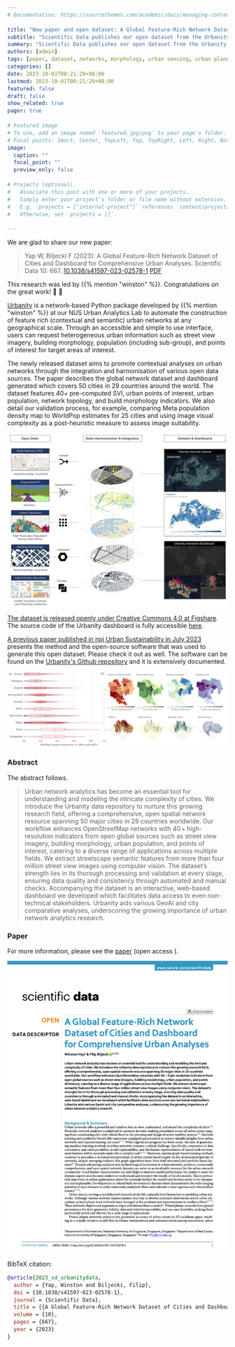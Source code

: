 ```yaml
---
# Documentation: https://sourcethemes.com/academic/docs/managing-content/

title: "New paper and open dataset: A Global Feature-Rich Network Dataset of Cities and Dashboard for Comprehensive Urban Analyses"
subtitle: "Scientific Data publishes our open dataset from the Urbanity project to support network analysis."
summary: "Scientific Data publishes our open dataset from the Urbanity project to support network analysis."
authors: [admin]
tags: [paper, dataset, networks, morphology, urban sensing, urban planning]
categories: []
date: 2023-10-01T08:21:29+08:00
lastmod: 2023-10-01T08:21:29+08:00
featured: false
draft: false
show_related: true
pager: true

# Featured image
# To use, add an image named `featured.jpg/png` to your page's folder.
# Focal points: Smart, Center, TopLeft, Top, TopRight, Left, Right, BottomLeft, Bottom, BottomRight.
image:
  caption: ""
  focal_point: ""
  preview_only: false

# Projects (optional).
#   Associate this post with one or more of your projects.
#   Simply enter your project's folder or file name without extension.
#   E.g. `projects = ["internal-project"]` references `content/project/deep-learning/index.md`.
#   Otherwise, set `projects = []`.

---
```


We are glad to share our new paper:

> Yap W, Biljecki F (2023): A Global Feature-Rich Network Dataset of Cities and Dashboard for Comprehensive Urban Analyses. Scientific Data 10: 667. [<i class="ai ai-doi-square ai"></i> 10.1038/s41597-023-02578-1](https://doi.org/10.1038/s41597-023-02578-1) [<i class="far fa-file-pdf"></i> PDF](/publication/2023-sd-urbanitydata/2023-sd-urbanitydata.pdf)</i> <i class="ai ai-open-access-square ai"></i>

This research was led by {{% mention "winston" %}}.
Congratulations on the great work! :raised_hands: :clap:

[Urbanity](https://github.com/winstonyym/urbanity) is a network-based Python package developed by {{% mention "winston" %}} at our NUS Urban Analytics Lab to automate the construction of feature rich (contextual and semantic) urban networks at any geographical scale. Through an accessible and simple to use interface, users can request heterogeneous urban information such as street view imagery, building morphology, population (including sub-group), and points of interest for target areas of interest.

The newly released dataset aims to promote contextual analyses on urban networks through the integration and harmonisation of various open data sources. The paper describes the global network dataset and dashboard generated which covers 50 cities in 29 countries around the world. The dataset features 40+ pre-computed SVI, urban points of interest, urban population, network topology, and build morphology indicators. We also detail our validation process, for example, comparing Meta population density map to WorldPop estimates for 25 cities and using image visual complexity as a post-heuristic measure to assess image suitability.

![](1.png)

[The dataset is released openly under Creative Commons 4.0 at Figshare](https://doi.org/10.6084/m9.figshare.22124219).
The source code of the Urbanity dashboard is fully accessible [here](https://github.com/winstonyym/urbdash).

[A previous paper published in npj Urban Sustainability in July 2023](/publication/2023-npjus-urbanity/) presents the method and the open-source software that was used to generate this open dataset.
Please check it out as well.
The software can be found on the [Urbanity's Github repository](https://github.com/winstonyym/urbanity) and it is extensively documented.

![](2.png)

### Abstract

The abstract follows.

> Urban network analytics has become an essential tool for understanding and modeling the intricate complexity of cities. We introduce the Urbanity data repository to nurture this growing research field, offering a comprehensive, open spatial network resource spanning 50 major cities in 29 countries worldwide. Our workflow enhances OpenStreetMap networks with 40 + high-resolution indicators from open global sources such as street view imagery, building morphology, urban population, and points of interest, catering to a diverse range of applications across multiple fields. We extract streetscape semantic features from more than four million street view images using computer vision. The dataset’s strength lies in its thorough processing and validation at every stage, ensuring data quality and consistency through automated and manual checks. Accompanying the dataset is an interactive, web-based dashboard we developed which facilitates data access to even non-technical stakeholders. Urbanity aids various GeoAI and city comparative analyses, underscoring the growing importance of urban network analytics research.

### Paper 

For more information, please see the [paper](/publication/2023-sd-urbanitydata/) (open access <i class="ai ai-open-access-square ai"></i>).

[![](page-one.png)](/publication/2023-sd-urbanitydata/)

BibTeX citation:
```bibtex
@article{2023_sd_urbanitydata,
  author = {Yap, Winston and Biljecki, Filip},
  doi = {10.1038/s41597-023-02578-1},
  journal = {Scientific Data},
  title = {{A Global Feature-Rich Network Dataset of Cities and Dashboard for Comprehensive Urban Analyses}},
  volume = {10},
  pages = {667},
  year = {2023}
}
```
